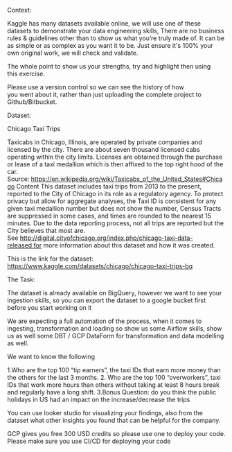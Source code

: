 Context:

Kaggle has many datasets available online, we will use one of these datasets to demonstrate your data engineering skills, There are no business rules & guidelines other than to show us what you’re truly made of. It can be as simple or as complex as you want it to be. Just ensure it's 100% your own original work, we will check and validate.

The whole point to show us your strengths, try and highlight then using this exercise.

Please use a version control so we can see the history of how you went about it, rather than just uploading the complete project to Github/Bitbucket.

Dataset: 

Chicago Taxi Trips

Taxicabs in Chicago, Illinois, are operated by private companies and licensed by the city. There are about seven thousand licensed cabs operating within the city limits. Licenses are obtained through the purchase or lease of a taxi medallion which is then affixed to the top right hood of the car. Source: https://en.wikipedia.org/wiki/Taxicabs_of_the_United_States#Chicago
Content
This dataset includes taxi trips from 2013 to the present, reported to the City of Chicago in its role as a regulatory agency. To protect privacy but allow for aggregate analyses, the Taxi ID is consistent for any given taxi medallion number but does not show the number, Census Tracts are suppressed in some cases, and times are rounded to the nearest 15 minutes. Due to the data reporting process, not all trips are reported but the City believes that most are. See http://digital.cityofchicago.org/index.php/chicago-taxi-data-released for more information about this dataset and how it was created.


This is the link for the dataset: 
https://www.kaggle.com/datasets/chicago/chicago-taxi-trips-bq

The Task:

The dataset is  already available on BigQuery, however we want to see your ingestion skills, so you can export the dataset to a google bucket first before you start working on it 

We are expecting a full automation of the process, when it comes to ingesting, transformation and loading so show us some Airflow skills, show us as well some DBT / GCP DataForm for transformation  and data modelling as well. 



We want to know the following 


1.Who are the top 100 “tip earners”, the taxi IDs that earn more money than the others for the last 3 months.
2. Who are the top 100 “overworkers”, taxi IDs that work more hours than others without taking at least 8 hours break and regularly have a long shift.
3.Bonus Question: do you think the public holidays in US had an impact on the increase/decrease the trips 


You can use looker studio for visualizing your findings, also from the dataset what other insights you found that can be helpful for the company. 

GCP gives you free 300 USD credits so please use one to deploy your code. Please make sure you use CI/CD for deploying your code

